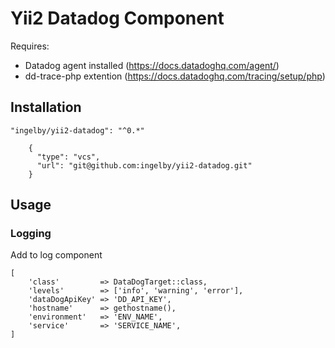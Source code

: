 # Yii2 Datadog Component

Requires:
- Datadog agent installed (https://docs.datadoghq.com/agent/)
- dd-trace-php extention (https://docs.datadoghq.com/tracing/setup/php)


## Installation

```
"ingelby/yii2-datadog": "^0.*"
```

```
    {
      "type": "vcs",
      "url": "git@github.com:ingelby/yii2-datadog.git"
    }
```

## Usage

### Logging

Add to log component

```
[
    'class'         => DataDogTarget::class,
    'levels'        => ['info', 'warning', 'error'],
    'dataDogApiKey' => 'DD_API_KEY',
    'hostname'      => gethostname(),
    'environment'   => 'ENV_NAME',
    'service'       => 'SERVICE_NAME',
]
```
